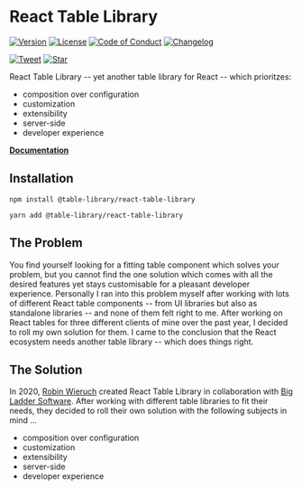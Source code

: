 # React Table Library

[![Version][version-badge]][package]
[![License][license-badge]][license]
[![Code of Conduct][coc-badge]][coc]
[![Changelog][changelog-badge]][changelog]

[![Tweet][twitter-badge]][twitter]
[![Star][github-star-badge]][github-star]

React Table Library -- yet another table library for React -- which prioritzes:

- composition over configuration
- customization
- extensibility
- server-side
- developer experience

**[Documentation](https://react-table-library.com/)**

## Installation

```
npm install @table-library/react-table-library
```

```
yarn add @table-library/react-table-library
```

## The Problem

You find yourself looking for a fitting table component which solves your problem, but you cannot find the one solution which comes with all the desired features yet stays customisable for a pleasant developer experience. Personally I ran into this problem myself after working with lots of different React table components -- from UI libraries but also as standalone libraries -- and none of them felt right to me. After working on React tables for three different clients of mine over the past year, I decided to roll my own solution for them. I came to the conclusion that the React ecosystem needs another table library -- which does things right.

## The Solution

In 2020, [Robin Wieruch](https://www.robinwieruch.de) created React Table Library in collaboration with [Big Ladder Software](https://bigladdersoftware.com/). After working with different table libraries to fit their needs, they decided to roll their own solution with the following subjects in mind ...

- composition over configuration
- customization
- extensibility
- server-side
- developer experience

[version-badge]: https://img.shields.io/npm/v/@table-library/react-table-library
[package]: https://www.npmjs.com/package/@table-library/react-table-library
[license-badge]: https://img.shields.io/npm/l/@table-library/react-table-library.svg?style=flat-square
[license]: https://github.com/table-library/react-table-library/blob/master/LICENSE
[github-star-badge]: https://img.shields.io/github/stars/table-library/react-table-library?style=social
[github-star]: https://github.com/table-library/react-table-library/
[coc-badge]: https://img.shields.io/badge/code%20of-conduct-ff69b4.svg?style=flat-square
[coc]: https://github.com/table-library/react-table-library/blob/master/CODE_OF_CONDUCT.md
[changelog-badge]: https://img.shields.io/badge/Change-Log-blue
[changelog]: https://github.com/table-library/react-table-library/blob/master/CHANGELOG.md
[twitter]: https://twitter.com/intent/tweet?text=Check%20out%20react-table-library%20by%20%40rwieruch%20https%3A%2F%2Fgithub.com%2Ftable-library%2Freact-table-library%20%F0%9F%91%8D
[twitter-badge]: https://img.shields.io/twitter/url/https/github.com/table-library/react-table-library.svg?style=social
